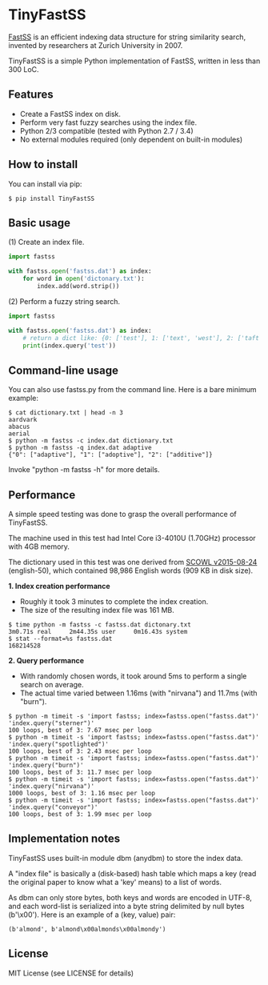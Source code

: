 TinyFastSS
==========

[FastSS](http://fastss.csg.uzh.ch/) is an efficient indexing data structure
for string similarity search, invented by researchers at Zurich University
in 2007.

TinyFastSS is a simple Python implementation of FastSS, written in less than
300 LoC.


Features
--------

* Create a FastSS index on disk.
* Perform very fast fuzzy searches using the index file.
* Python 2/3 compatible (tested with Python 2.7 / 3.4)
* No external modules required (only dependent on built-in modules)


How to install
--------------

You can install via pip:

    $ pip install TinyFastSS

Basic usage
-----------

(1) Create an index file.

```python
import fastss

with fastss.open('fastss.dat') as index:
    for word in open('dictonary.txt'):
        index.add(word.strip())
```

(2) Perform a fuzzy string search.

```python
import fastss

with fastss.open('fastss.dat') as index:
    # return a dict like: {0: ['test'], 1: ['text', 'west'], 2: ['taft']}
    print(index.query('test'))
```

Command-line usage
------------------

You can also use fastss.py from the command line.
Here is a bare minimum example:

    $ cat dictionary.txt | head -n 3
    aardvark
    abacus
    aerial
    $ python -m fastss -c index.dat dictionary.txt
    $ python -m fastss -q index.dat adaptive
    {"0": ["adaptive"], "1": ["adoptive"], "2": ["additive"]}

Invoke "python -m fastss -h" for more details.

Performance
-----------

A simple speed testing was done to grasp the overall performance of TinyFastSS.

The machine used in this test had Intel Core i3-4010U (1.70GHz) processor
with 4GB memory.

The dictionary used in this test was one derived from
[SCOWL v2015-08-24](http://wordlist.aspell.net/) (english-50), which
contained 98,986 English words (909 KB in disk size).

**1. Index creation performance**

* Roughly it took 3 minutes to complete the index creation.
* The size of the resulting index file was 161 MB.

```
$ time python -m fastss -c fastss.dat dictonary.txt
3m0.71s real     2m44.35s user     0m16.43s system
$ stat --format=%s fastss.dat
168214528
```

**2. Query performance**

* With randomly chosen words, it took around 5ms to perform a single search
  on average.
* The actual time varied between 1.16ms (with "nirvana") and 11.7ms (with
  "burn").

```
$ python -m timeit -s 'import fastss; index=fastss.open("fastss.dat")' 'index.query("sterner")'
100 loops, best of 3: 7.67 msec per loop
$ python -m timeit -s 'import fastss; index=fastss.open("fastss.dat")' 'index.query("spotlighted")'
100 loops, best of 3: 2.43 msec per loop
$ python -m timeit -s 'import fastss; index=fastss.open("fastss.dat")' 'index.query("burn")'
100 loops, best of 3: 11.7 msec per loop
$ python -m timeit -s 'import fastss; index=fastss.open("fastss.dat")' 'index.query("nirvana")'
1000 loops, best of 3: 1.16 msec per loop
$ python -m timeit -s 'import fastss; index=fastss.open("fastss.dat")' 'index.query("conveyor")'
100 loops, best of 3: 1.99 msec per loop
```

Implementation notes
--------------------

TinyFastSS uses built-in module dbm (anydbm) to store the index data.

A "index file" is basically a (disk-based) hash table which maps a key
(read the original paper to know what a 'key' means) to a list of words.

As dbm can only store bytes, both keys and words are encoded in UTF-8,
and each word-list is serialized into a byte string delimited by null
bytes (b'\x00'). Here is an example of a (key, value) pair:

    (b'almond', b'almond\x00almonds\x00almondy')


License
-------

MIT License (see LICENSE for details)

